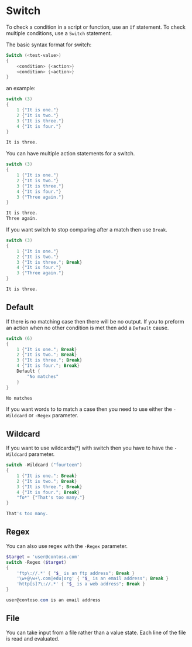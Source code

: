 # Switch

To check a condition in a script or function, use an ```If``` statement. To check multiple conditions, use a ```Switch``` statement.

The basic syntax format for switch:

```PowerShell
Switch (<test-value>)
{
    <condition> {<action>}
    <condition> {<action>}
}
```

an example:

```PowerShell
switch (3)
{
    1 {"It is one."}
    2 {"It is two."}
    3 {"It is three."}
    4 {"It is four."}
}

It is three.
```

You can have multiple action statements for a switch.

```PowerShell
switch (3)
{
    1 {"It is one."}
    2 {"It is two."}
    3 {"It is three."}
    4 {"It is four."}
    3 {"Three again."}
}

It is three.
Three again.
```

If you want switch to stop comparing after a match then use ```Break```.

```PowerShell
switch (3)
{
    1 {"It is one."}
    2 {"It is two."}
    3 {"It is three."; Break}
    4 {"It is four."}
    3 {"Three again."}
}

It is three.
```

## Default

If there is no matching case then there will be no output. If you to preform an action when no other condition is met then add a ```Default``` cause.

```PowerShell
switch (6)
{
    1 {"It is one."; Break}
    2 {"It is two."; Break}
    3 {"It is three."; Break}
    4 {"It is four."; Break}
    Default {
        "No matches"
    }
}

No matches
```

If you want words to to match a case then you need to use either the ```-Wildcard``` or ```-Regex``` parameter.

## Wildcard

If you want to use wildcards(*) with switch then you have to have the ```-Wildcard``` parameter.

```PowerShell
switch -Wildcard ("fourteen")
{
    1 {"It is one."; Break}
    2 {"It is two."; Break}
    3 {"It is three."; Break}
    4 {"It is four."; Break}
    "fo*" {"That's too many."}
}

That's too many.

```

## Regex

You can also use regex with the ```-Regex``` parameter.

```PowerShell
$target = 'user@contoso.com'
switch -Regex ($target)
{
    'ftp\://.*' { "$_ is an ftp address"; Break }
    '\w+@\w+\.com|edu|org' { "$_ is an email address"; Break }
    'http[s]?\://.*' { "$_ is a web address"; Break }
}

user@contoso.com is an email address
```

## File

You can take input from a file rather than a value state. Each line of the file is read and evaluated.
